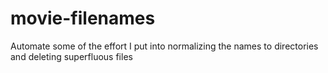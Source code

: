 # movie-filenames
Automate some of the effort I put into normalizing the names to directories and deleting superfluous files
